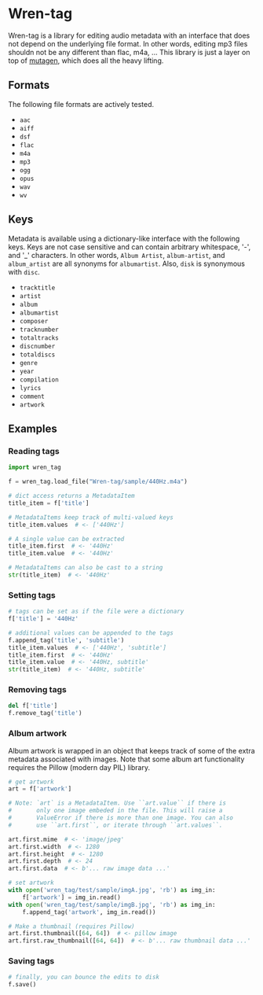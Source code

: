 # Wren-tag

Wren-tag is a library for editing audio metadata with an interface
that does not depend on the underlying file format. In other words, editing
mp3 files shouldn not be any different than flac, m4a, ... This library is
just a layer on top of [mutagen](https://mutagen.readthedocs.io/en/latest/),
which does all the heavy lifting.

## Formats

The following file formats are actively tested.

- ``aac``
- ``aiff``
- ``dsf``
- ``flac``
- ``m4a``
- ``mp3``
- ``ogg``
- ``opus``
- ``wav``
- ``wv``

## Keys

Metadata is available using a dictionary-like interface with the following keys.
Keys are not case sensitive and can contain arbitrary whitespace, '-', and '_'
characters. In other words, ``Album Artist``, ``album-artist``, and
``album_artist`` are all synonyms for ``albumartist``. Also, ``disk`` is synonymous with ``disc``.

- ``tracktitle``
- ``artist``
- ``album``
- ``albumartist``
- ``composer``
- ``tracknumber``
- ``totaltracks``
- ``discnumber``
- ``totaldiscs``
- ``genre``
- ``year``
- ``compilation``
- ``lyrics``
- ``comment``
- ``artwork``

## Examples

### Reading tags

``` python
import wren_tag

f = wren_tag.load_file("Wren-tag/sample/440Hz.m4a")

# dict access returns a MetadataItem
title_item = f['title']

# MetadataItems keep track of multi-valued keys
title_item.values  # <- ['440Hz']

# A single value can be extracted
title_item.first  # <- '440Hz'
title_item.value  # <- '440Hz'

# MetadataItems can also be cast to a string
str(title_item)  # <- '440Hz'
```

### Setting tags

``` python
# tags can be set as if the file were a dictionary
f['title'] = '440Hz'

# additional values can be appended to the tags
f.append_tag('title', 'subtitle')
title_item.values  # <- ['440Hz', 'subtitle']
title_item.first  # <- '440Hz'
title_item.value  # <- '440Hz, subtitle'
str(title_item)  # <- '440Hz, subtitle'
```

### Removing tags

``` python
del f['title']
f.remove_tag('title')
```

### Album artwork

Album artwork is wrapped in an object that keeps track of some of the
extra metadata associated with images. Note that some album art functionality
requires the Pillow (modern day PIL) library.

``` python
# get artwork
art = f['artwork']

# Note: `art` is a MetadataItem. Use ``art.value`` if there is
#       only one image embeded in the file. This will raise a
#       ValueError if there is more than one image. You can also
#       use ``art.first``, or iterate through ``art.values``.

art.first.mime  # <- 'image/jpeg'
art.first.width  # <- 1280
art.first.height  # <- 1280
art.first.depth  # <- 24
art.first.data  # <- b'... raw image data ...'

# set artwork
with open('wren_tag/test/sample/imgA.jpg', 'rb') as img_in:
    f['artwork'] = img_in.read()
with open('wren_tag/test/sample/imgB.jpg', 'rb') as img_in:
    f.append_tag('artwork', img_in.read())

# Make a thumbnail (requires Pillow)
art.first.thumbnail([64, 64])  # <- pillow image
art.first.raw_thumbnail([64, 64])  # <- b'... raw thumbnail data ...'
```

### Saving tags

``` python
# finally, you can bounce the edits to disk
f.save()
```

